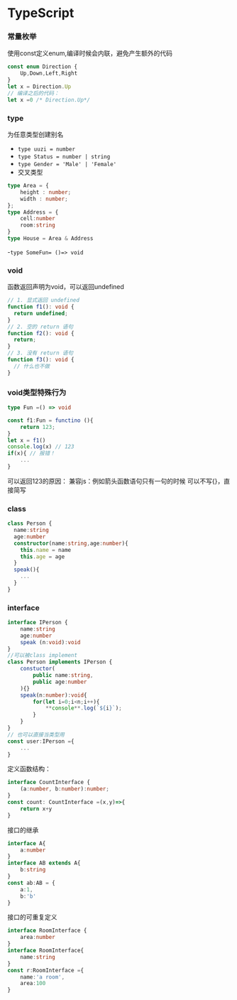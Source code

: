 # TypeScript

### 常量枚举
使用const定义enum,编译时候会内联，避免产生额外的代码
```ts
const enum Direction {
    Up,Down,Left,Right
}
let x = Direction.Up 
// 编译之后的代码：
let x =0 /* Direction.Up*/
```

### type
为任意类型创建别名
- `type uuzi = number`
- `type Status = number | string`
- `type Gender = 'Male' | 'Female'`
- 交叉类型
```ts
type Area = {
    height : number;
    width : number;
};
type Address = {
    cell:number
    room:string
}
type House = Area & Address
```
-`type SomeFun= ()=> void`

### void
函数返回声明为void，可以返回undefined
```ts
// 1. 显式返回 undefined
function f1(): void {
  return undefined;
}
// 2. 空的 return 语句
function f2(): void {
  return;
}
// 3. 没有 return 语句
function f3(): void {
  // 什么也不做
}

```

### void类型特殊行为
```ts
type Fun =() => void

const f1:Fun = functino (){
    return 123;
}
let x = f1()
console.log(x) // 123
if(x){ // 报错！
    ...
}
```
可以返回123的原因：
兼容js：例如箭头函数语句只有一句的时候 可以不写{}，直接简写


### class
```ts
class Person {
  name:string
  age:number
  constructor(name:string,age:number){
    this.name = name
    this.age = age
  }
  speak(){
    ...
  }
}
```

### interface
```ts
interface IPerson {
    name:string
    age:number
    speak (n:void):void
}
//可以被class implement
class Person implements IPerson {
    constuctor(
        public name:string,
        public age:number
    ){}
    speak(n:number):void{
        for(let i=0;i<n;i++){
            **console**.log(`${i}`);
        }
    }
}
// 也可以直接当类型用
const user:IPerson ={
    ...
}
```
定义函数结构：
```ts
interface CountInterface {
    (a:number, b:number):number;
}
const count: CountInterface =(x,y)=>{
    return x+y
}
```
接口的继承
```ts
interface A{
    a:number
}
interface AB extends A{
    b:string
}
const ab:AB = {
    a:1,
    b:'b'
}
```
接口的可重复定义
```ts
interface RoomInterface {
    area:number
}
interface RoomInterface{
    name:string
}
const r:RoomInterface ={
    name:'a room',
    area:100
}
```